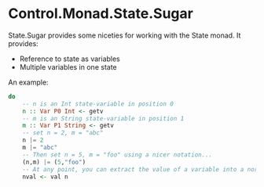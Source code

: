 Control.Monad.State.Sugar
=========================

State.Sugar provides some niceties for working with the State monad. It provides:

* Reference to state as variables
* Multiple variables in one state

An example:

```haskell
do 
	-- n is an Int state-variable in position 0
	n :: Var P0 Int <- getv
	-- m is an String state-variable in position 1
	m :: Var P1 String <- getv
	-- set n = 2, m = "abc"
	n |= 2
	m |= "abc"
	-- Then set n = 5, m = "foo" using a nicer notation...
	(n,m) |= (5,"foo")
	-- At any point, you can extract the value of a variable into a normal haskell object
	nval <- val n
```


